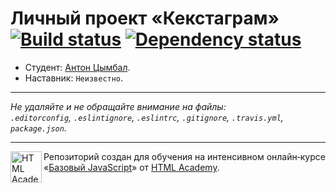 # Личный проект «Кекстаграм» [![Build status][travis-image]][travis-url] [![Dependency status][dependency-image]][dependency-url]

* Студент: [Антон Цымбал](https://up.htmlacademy.ru/javascript/5/user/178775).
* Наставник: `Неизвестно`.

---

_Не удаляйте и не обращайте внимание на файлы:_<br>
_`.editorconfig`, `.eslintignore`, `.eslintrc`, `.gitignore`, `.travis.yml`, `package.json`._

---

<a href="https://htmlacademy.ru/intensive/javascript"><img align="left" width="50" height="50" title="HTML Academy" src="https://up.htmlacademy.ru/static/img/intensive/javascript/logo-for-github.svg"></a>

Репозиторий создан для обучения на интенсивном онлайн‑курсе «[Базовый JavaScript](https://htmlacademy.ru/intensive/javascript)» от [HTML Academy](https://htmlacademy.ru).

[travis-image]: https://travis-ci.org/htmlacademy-javascript/178775-kekstagram.svg?branch=master
[travis-url]: https://travis-ci.org/htmlacademy-javascript/178775-kekstagram
[dependency-image]: https://david-dm.org/htmlacademy-javascript/178775-kekstagram.svg?style=flat-square
[dependency-url]: https://david-dm.org/htmlacademy-javascript/178775-kekstagram
